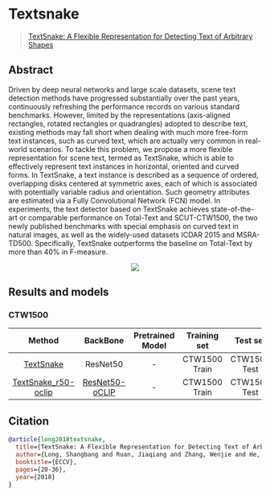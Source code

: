 # Textsnake

> [TextSnake: A Flexible Representation for Detecting Text of Arbitrary Shapes](https://arxiv.org/abs/1807.01544)

<!-- [ALGORITHM] -->

## Abstract

Driven by deep neural networks and large scale datasets, scene text detection methods have progressed substantially over the past years, continuously refreshing the performance records on various standard benchmarks. However, limited by the representations (axis-aligned rectangles, rotated rectangles or quadrangles) adopted to describe text, existing methods may fall short when dealing with much more free-form text instances, such as curved text, which are actually very common in real-world scenarios. To tackle this problem, we propose a more flexible representation for scene text, termed as TextSnake, which is able to effectively represent text instances in horizontal, oriented and curved forms. In TextSnake, a text instance is described as a sequence of ordered, overlapping disks centered at symmetric axes, each of which is associated with potentially variable radius and orientation. Such geometry attributes are estimated via a Fully Convolutional Network (FCN) model. In experiments, the text detector based on TextSnake achieves state-of-the-art or comparable performance on Total-Text and SCUT-CTW1500, the two newly published benchmarks with special emphasis on curved text in natural images, as well as the widely-used datasets ICDAR 2015 and MSRA-TD500. Specifically, TextSnake outperforms the baseline on Total-Text by more than 40% in F-measure.

<div align=center>
<img src="https://user-images.githubusercontent.com/22607038/142795949-2525ead4-865b-4762-baaa-e977cfd6ac66.png"/>
</div>

## Results and models

### CTW1500

|                 Method                  |                 BackBone                  | Pretrained Model | Training set  |   Test set   | #epochs | Test size | Precision | Recall | Hmean  |                  Download                  |
| :-------------------------------------: | :---------------------------------------: | :--------------: | :-----------: | :----------: | :-----: | :-------: | :-------: | :----: | :----: | :----------------------------------------: |
| [TextSnake](/configs/textdet/textsnake/textsnake_resnet50_fpn-unet_1200e_ctw1500.py) |                 ResNet50                  |        -         | CTW1500 Train | CTW1500 Test |  1200   |    736    |  0.8535   | 0.8052 | 0.8286 | [model](https://download.openmmlab.com/mmocr/textdet/textsnake/textsnake_resnet50_fpn-unet_1200e_ctw1500/textsnake_resnet50_fpn-unet_1200e_ctw1500_20220825_221459-c0b6adc4.pth) \| [log](https://download.openmmlab.com/mmocr/textdet/textsnake/textsnake_resnet50_fpn-unet_1200e_ctw1500/20220825_221459.log) |
| [TextSnake_r50-oclip](/configs/textdet/textsnake/textsnake_resnet50-oclip_fpn-unet_1200e_ctw1500.py) | [ResNet50-oCLIP](https://download.openmmlab.com/mmocr/backbone/resnet50-oclip-7ba0c533.pth) |        -         | CTW1500 Train | CTW1500 Test |  1200   |    736    |  0.8869   | 0.8215 | 0.8529 | [model](https://download.openmmlab.com/mmocr/textdet/textsnake/textsnake_resnet50-oclip_fpn-unet_1200e_ctw1500/textsnake_resnet50-oclip_fpn-unet_1200e_ctw1500_20221101_134814-a216e5b2.pth) \| [log](https://download.openmmlab.com/mmocr/textdet/textsnake/textsnake_resnet50-oclip_fpn-unet_1200e_ctw1500/20221101_134814.log) |

## Citation

```bibtex
@article{long2018textsnake,
  title={TextSnake: A Flexible Representation for Detecting Text of Arbitrary Shapes},
  author={Long, Shangbang and Ruan, Jiaqiang and Zhang, Wenjie and He, Xin and Wu, Wenhao and Yao, Cong},
  booktitle={ECCV},
  pages={20-36},
  year={2018}
}
```
